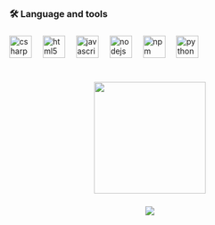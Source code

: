 
<h3 align="left">🛠 Language and tools</h3>

###

<div align="left">
  <img src="https://cdn.jsdelivr.net/gh/devicons/devicon/icons/csharp/csharp-original.svg" height="40" alt="csharp logo"  />
  <img width="12" />
  <img src="https://cdn.jsdelivr.net/gh/devicons/devicon/icons/html5/html5-original.svg" height="40" alt="html5 logo"  />
  <img width="12" />
  <img src="https://cdn.jsdelivr.net/gh/devicons/devicon/icons/javascript/javascript-original.svg" height="40" alt="javascript logo"  />
  <img width="12" />
  <img src="https://cdn.jsdelivr.net/gh/devicons/devicon/icons/nodejs/nodejs-original.svg" height="40" alt="nodejs logo"  />
  <img width="12" />
  <img src="https://cdn.jsdelivr.net/gh/devicons/devicon/icons/npm/npm-original-wordmark.svg" height="40" alt="npm logo"  />
  <img width="12" />
  <img src="https://cdn.jsdelivr.net/gh/devicons/devicon/icons/python/python-original.svg" height="40" alt="python logo"  />
</div>

###

<br clear="both">

<div align="center">
  <img height="200" src="https://media.giphy.com/media/h0Cq1ClzO3UpupFPjP/giphy.gif?cid=ecf05e475a3fdbuuw7ht5vilx3j9yfbhc9mzzd1jviiwem1f&ep=v1_gifs_search&rid=giphy.gif&ct=g"  />
</div>

###

<div align="center">
  <a href="https://open.spotify.com/user/Merve">
    <img src="https://spotify-recently-played-readme.vercel.app/api?user=11upe0dguzfz7guz94ltco0lq"  />
  </a>
</div>

###
